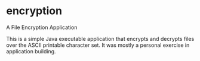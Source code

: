 encryption
==========

A File Encryption Application

This is a simple Java executable application that encrypts and decrypts files
over the ASCII printable character set.  It was mostly a personal exercise in
application building.
